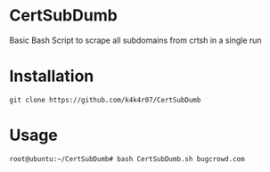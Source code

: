 # CertSubDumb
Basic Bash Script to scrape all subdomains from crtsh in a single run


# Installation
```
git clone https://github.com/k4k4r07/CertSubDumb
```

# Usage 
```
root@ubuntu:~/CertSubDumb# bash CertSubDumb.sh bugcrowd.com
```
